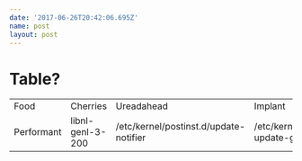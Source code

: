 ```yaml
---
date: '2017-06-26T20:42:06.695Z'
name: post
layout: post
---
```

# <a id="_c31g5z1cpy6e"></a>Table?

|  |  |  |  |
| --- | --- | --- | --- |
| Food | Cherries | Ureadahead | Implant |
| Performant | libnl-genl-3-200 | /etc/kernel/postinst.d/update-notifier | /etc/kernel/postinst.d/zz-update-grub |
